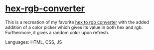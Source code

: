 # [hex-rgb-converter](https://weiffert.github.io/hex-rgb-converter/)

This is a recreation of my favorite [hex to rgb converter](http://hex.colorrrs.com/) with the added addition of a color picker which gives its value in both hex and rgb. Furthermore, it gives a random color upon refresh.

Languages: HTML, CSS, JS
